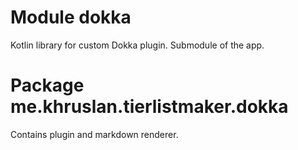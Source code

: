 # Module dokka

Kotlin library for custom Dokka plugin. Submodule of the app.

# Package me.khruslan.tierlistmaker.dokka

Contains plugin and markdown renderer.